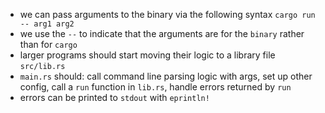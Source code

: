 -  we can pass arguments to the binary via the following syntax `cargo run -- arg1 arg2`
-  we use the `--` to indicate that the arguments are for the `binary` rather than for `cargo`
-  larger programs should start moving their logic to a library file `src/lib.rs`
-  `main.rs` should: call command line parsing logic with args, set up other config, call a `run` function in `lib.rs`, handle errors returned by `run`
-  errors can be printed to `stdout` with `eprintln!`
